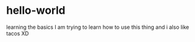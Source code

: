 # hello-world
learning the basics
I am trying to learn how to use this thing
and i also like tacos
XD
